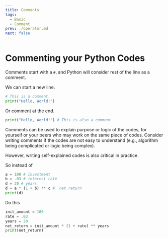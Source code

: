 ```yaml
---
title: Comments
tags:
  - Basic
  - Comment
prev: ./operator.md
next: false
---
```


# Commenting your Python Codes

Comments start with a `#`, and Python will consider rest of the line as a comment.

We can start a new line.

```py
# This is a comment.
print("Hello, World!")
```

Or comment at the end.

```py
print("Hello, World!") # This is also a comment.
```

Comments can be used to explain purpose or logic of the codes, for yourself or your peers who may work on the same piece of codes.
Consider writing comments if the codes are not easy to understand (e.g., algorithm being complicated or logic being complex).

However, writing self-explained codes is also critical in practice.

So instead of

```py
a = 100 # investment
b = .03 # interest rate
d = 20 # years
d = a * (1 + b) ** c #  net return
print(d)
```

Do this

```py
init_amount = 100
rate = .03
years = 20
net_return = init_amount * (1 + rate) ** years
print(net_return)
```
